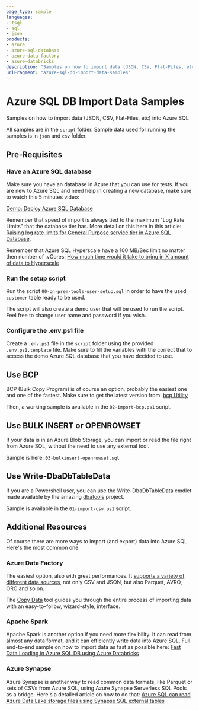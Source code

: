 ```yaml
---
page_type: sample
languages:
- tsql
- sql
- json
products:
- azure
- azure-sql-database
- azure-data-factory
- azure-databricks
description: "Samples on how to import data (JSON, CSV, Flat-Files, etc) into Azure SQL"
urlFragment: "azure-sql-db-import-data-samples"
---
```


<!-- 
Guidelines on README format: https://review.docs.microsoft.com/help/onboard/admin/samples/concepts/readme-template?branch=master

Guidance on onboarding samples to docs.microsoft.com/samples: https://review.docs.microsoft.com/help/onboard/admin/samples/process/onboarding?branch=master

Taxonomies for products and languages: https://review.docs.microsoft.com/new-hope/information-architecture/metadata/taxonomies?branch=master
-->

# Azure SQL DB Import Data Samples

Samples on how to import data (JSON, CSV, Flat-Files, etc) into Azure SQL

All samples are in the `script` folder. Sample data used for running the samples is in `json` and `csv` folder.

## Pre-Requisites

### Have an Azure SQL database

Make sure you have an database in Azure that you can use for tests. If you are new to Azure SQL and need help in creating a new database, make sure to watch this 5 minutes video:

[Demo: Deploy Azure SQL Database](https://channel9.msdn.com/Series/Azure-SQL-for-Beginners/Demo-Deploy-Azure-SQL-Database-14-of-61)

Remember that speed of import is always tied to the maximum "Log Rate Limits" that the database tier has. More detail on this here in this article: [Raising log rate limits for General Purpose service tier in Azure SQL Database](https://techcommunity.microsoft.com/t5/azure-sql/raising-log-rate-limits-for-general-purpose-service-tier-in/ba-p/1784622). 

Remember that Azure SQL Hyperscale have a 100 MB/Sec limit no matter then number of .vCores: [How much time would it take to bring in X amount of data to Hyperscale](https://docs.microsoft.com/en-us/azure/azure-sql/database/service-tier-hyperscale-frequently-asked-questions-faq#how-much-time-would-it-take-to-bring-in-x-amount-of-data-to-hyperscale)

### Run the setup script

Run the script `00-on-prem-tools-user-setup.sql` in order to have the used `customer` table ready to be used.

The script will also create a demo user that will be used to run the script. Feel free to change user name and password if you wish.

### Configure the .env.ps1 file

Create a `.env.ps1` file in the `script` folder using the provided `.env.ps1.template` file. Make sure to fill the variables with the correct that to access the demo Azure SQL database that you have decided to use.

## Use BCP

BCP (Bulk Copy Program) is of course an option, probably the easiest one and one of the fastest. Make sure to get the latest version from: [bcp Utility](https://docs.microsoft.com/en-us/sql/tools/bcp-utility?view=sql-server-ver15#download-the-latest-version-of-bcp-utility)

Then, a working sample is available in the `02-import-bcp.ps1` script. 

## Use BULK INSERT or OPENROWSET

If your data is in an Azure Blob Storage, you can import or read the file right from Azure SQL, without the need to use any external tool.

Sample is here: `03-bulkinsert-openrowset.sql`

## Use Write-DbaDbTableData 

If you are a Powershell user, you can use the Write-DbaDbTableData cmdlet made available by the amazing [dbatools](https://docs.dbatools.io/#Write-DbaDbTableData) project.

Sample is available in the `01-import-csv.ps1` script.

## Additional Resources

Of course there are more ways to import (and export) data into Azure SQL. Here's the most common one 

### Azure Data Factory

The easiest option, also with great performances. It [supports a variety of different data sources](https://docs.microsoft.com/en-us/azure/data-factory/supported-file-formats-and-compression-codecs ), not only CSV and JSON, but also Parquet, AVRO, ORC and so on.

The [Copy Data](https://docs.microsoft.com/en-us/azure/data-factory/tutorial-copy-data-tool) tool guides you through the entire process of importing data with an easy-to-follow, wizard-style, interface.

### Apache Spark

Apache Spark is another option if you need more flexibility. It can read from almost any data format, and it can efficiently write data into Azure SQL. Full end-to-end sample on how to import data as fast as possible here: [Fast Data Loading in Azure SQL DB using Azure Databricks](https://github.com/Azure-Samples/azure-sql-db-databricks/tree/main/)

### Azure Synapse

Azure Synapse is another way to read common data formats, like Parquet or sets of CSVs from Azure SQL, using Azure Synapse Serverless SQL Pools as a bridge. Here's a detailed article on how to do that: [Azure SQL can read Azure Data Lake storage files using Synapse SQL external tables](https://devblogs.microsoft.com/azure-sql/read-azure-storage-files-using-synapse-sql-external-tables/)
